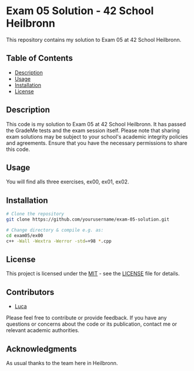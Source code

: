 # Exam 05 Solution - 42 School Heilbronn

This repository contains my solution to Exam 05 at 42 School Heilbronn.

## Table of Contents

- [Description](#description)
- [Usage](#usage)
- [Installation](#installation)
- [License](#license)

## Description

This code is my solution to Exam 05 at 42 School Heilbronn. It has passed the GradeMe tests and the exam session itself. Please note that sharing exam solutions may be subject to your school's academic integrity policies and agreements. Ensure that you have the necessary permissions to share this code.

## Usage

You will find alls three exercises, ex00, ex01, ex02.

## Installation

```bash
# Clone the repository
git clone https://github.com/yourusername/exam-05-solution.git

# Change directory & compile e.g. as:
cd exam05/ex00
c++ -Wall -Wextra -Werror -std=+98 *.cpp
```

## License

This project is licensed under the [MIT](LICENSE) - see the [LICENSE](LICENSE) file for details.

## Contributors

- [Luca](https://github.com/sc00bid00)

Please feel free to contribute or provide feedback. If you have any questions or concerns about the code or its publication, contact me or relevant academic authorities.

## Acknowledgments

As usual thanks to the team here in Heilbronn.
